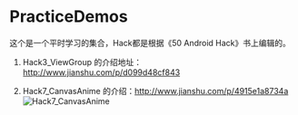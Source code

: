 # PracticeDemos
这个是一个平时学习的集合，Hack都是根据《50 Android Hack》书上编辑的。

1. Hack3_ViewGroup 的介绍地址：http://www.jianshu.com/p/d099d48cf843

2. Hack7_CanvasAnime 的介绍：http://www.jianshu.com/p/4915e1a8734a
![Hack7_CanvasAnime](https://github.com/Wing-Li/PracticeDemos/blob/master/Hack7_CanvasAnime/gif/canvasanime.gif)
